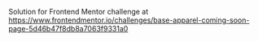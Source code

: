 Solution for Frontend Mentor challenge at https://www.frontendmentor.io/challenges/base-apparel-coming-soon-page-5d46b47f8db8a7063f9331a0
